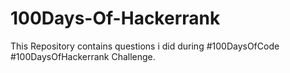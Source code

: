 # 100Days-Of-Hackerrank

This Repository contains questions i did during #100DaysOfCode #100DaysOfHackerrank Challenge.

